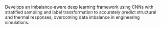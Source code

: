 Develops an imbalance-aware deep learning framework using CNNs with stratified sampling and label transformation to accurately predict structural and thermal responses, overcoming data imbalance in engineering simulations.
